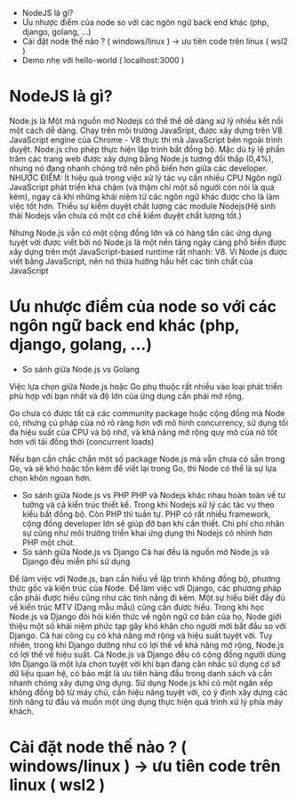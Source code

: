 - NodeJS là gì?
- Ưu nhược điểm của node so với các ngôn ngữ back end khác (php, django, golang, ...)
- Cài đặt node thế nào ? ( windows/linux ) -> ưu tiên code trên linux ( wsl2 )
- Demo nhẹ với hello-world ( localhost:3000 )

# NodeJS là gì?
Node.js là 
Một mã nguồn mở
Nodejs có thể thể dễ dàng xử lý nhiều kết nối một cách dễ dàng.
Chạy trên môi trường JavaSript, được xây dựng trên V8 JavaScript engine của Chrome - V8 thực thi mã JavaScript bên ngoài trình duyệt. 
Node.js cho phép thực hiện lập trình bất đồng bộ. Mặc dù tỷ lệ phần trăm các trang web được xây dựng bằng Node.js tương đối thấp (0,4%), nhưng nó đang nhanh chóng trở nên phổ biến hơn giữa các developer.
NHƯỢC ĐIỂM: 
Ít hiệu quả trong việc xử lý tác vụ cần nhiều CPU
Ngôn ngữ JavaScript phát triển khá chậm (và thậm chí một số người còn nói là quá kém), ngay cả khi những khái niệm từ các ngôn ngữ khác được cho là làm việc tốt hơn.
Thiếu sự kiểm duyệt chất lượng các module Nodejs(Hệ sinh thái Nodejs vẫn chưa có một cơ chế kiểm duyệt chất lượng tốt.)

Nhưng Node.js vẫn có một cộng đồng lớn và có hàng tấn các ứng dụng tuyệt vời được viết bởi nó
Node.js là một nền tảng ngày càng phổ biến được xây dựng trên một JavaScript-based runtime rất nhanh: V8.
Vì Node.js được viết bằng JavaScript, nên nó thừa hưởng hầu hết các tính chất của JavaScript 
# Ưu nhược điểm của node so với các ngôn ngữ back end khác (php, django, golang, ...)
- So sánh giữa Node.js vs Golang

Việc lựa chọn giữa Node.js hoặc Go phụ thuộc rất nhiều vào loại phát triển phù hợp với bạn nhất và độ lớn của ứng dụng cần phải mở rộng.

Go chưa có được tất cả các community package hoặc cộng đồng mà Node có, nhưng cú pháp của nó rõ ràng hơn với mô hình concurrency, sử dụng tối đa hiệu suất của CPU và bộ nhớ, và khả năng mở rộng quy mô của nó tốt hơn với tải đồng thời (concurrent loads)

Nếu bạn cần chắc chắn một số package Node.js mà vẫn chưa có sẵn trong Go, và sẽ khó hoặc tốn kém để viết lại trong Go, thì Node có thể là sự lựa chọn khôn ngoan hơn.

- So sánh giữa Node.js vs PHP
PHP và Nodejs khác nhau hoàn toàn về tư tưởng và cả kiến trúc thiết kế.
Trong khi Nodejs xử lý các tác vụ theo kiểu bất đồng bộ. Còn PHP thì tuần tự.
PHP có rất nhiều framework, cộng đồng developer lớn sẽ giúp đỡ bạn khi cần thiết.
Chi phí cho nhân sự cũng như môi trường triển khai ứng dụng thì Nodejs có nhỉnh hơn PHP một chút.
- So sánh giữa Node.js vs Django
Cả hai đều là nguồn mở
Node.js và Django đều miễn phí sử dụng

Để làm việc với Node.js, bạn cần hiểu về lập trình không đồng bộ, phương thức gốc và kiến ​​trúc của Node.
Để làm việc với Django, các phương pháp cần phải được hiểu cũng như các tính năng đi kèm. Một sự hiểu biết đầy đủ về kiến ​​trúc MTV (Dạng mẫu mẫu) cũng cần được hiểu.
Trong khi học Node.js và Django đòi hỏi kiến ​​thức về ngôn ngữ cơ bản của họ, Node giới thiệu một số khái niệm phức tạp gây khó khăn cho người mới bắt đầu so với Django.
Cả hai công cụ có khả năng mở rộng và hiệu suất tuyệt vời. Tuy nhiên, trong khi Django dường như có lợi thế về khả năng mở rộng, Node.js có lợi thế về hiệu suất.
Cả Node.js và Django đều có cộng đồng người dùng lớn
Django là một lựa chọn tuyệt vời khi bạn đang cân nhắc sử dụng cơ sở dữ liệu quan hệ, có bảo mật là ưu tiên hàng đầu trong danh sách và cần nhanh chóng xây dựng ứng dụng. Sử dụng Node.js khi có một ngăn xếp không đồng bộ từ máy chủ, cần hiệu năng tuyệt vời, có ý định xây dựng các tính năng từ đầu và muốn một ứng dụng thực hiện quá trình xử lý phía máy khách.


# Cài đặt node thế nào ? ( windows/linux ) -> ưu tiên code trên linux ( wsl2 )




